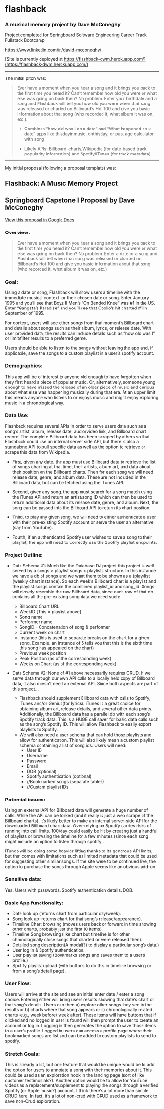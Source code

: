 # flashback

### A musical memory project by Dave McConeghy

Project completed for Springboard Software Engineering Career Track Fullstack Bootcamp

https://www.linkedin.com/in/david-mcconeghy/

[Site is currently deployed at https://flashback-dwm.herokuapp.com/](https://flashback-dwm.herokuapp.com/) 

***


The initial pitch was: 

>Ever have a moment when you hear a song and it brings you back to the first time you heard it? Can’t remember how old you were or what else was going on back then? No problem. Enter your birthdate and a song and Flashback will tell you how old you were when that song was released or charted on Billboard’s Hot 100 and give you basic information about that song (who recorded it, what album it was on, etc.).
>   
> - Combines “how old was I on x date” and “What happened on x date” apps like thisdayinmusic, onthisday, or past age calculator with song
> 
> - Likely APIs: Billboard-charts/Wikipedia (for date-based track popularity information) and Spotify/iTunes (for track metadata). 

*** 

My initial proposal (following a proposal template) was: 

## Flashback: A Music Memory Project

## Springboard Capstone I Proposal by Dave McConeghy
[View this proposal in Google Docs](https://docs.google.com/document/d/1gXzn_mwFInoAnlA48n6XPhq4FItoeB0_nv4R6NYPp1A/edit?usp=sharing)

### Overview:

>Ever have a moment when you hear a song and it brings you back to the first time you heard it? Can’t remember how old you were or what else was going on back then? No problem. Enter a date or a song and Flashback will tell when that song was released or charted on Billboard’s Hot 100 and give you basic information about that song (who recorded it, what album it was on, etc.)

### Goal: 

Using a date or song, Flashback will show users a timeline with the immediate musical context for their chosen date or song. Enter January 1995 and you’ll see that Boyz II Men’s “On Bended Knee” was #1 in the US. Enter “Gangsta’s Paradise” and you’ll see that Coolio’s hit charted #1 in September of 1995. 

For context, users will see other songs from that moment’s Billboard chart and details about songs such as their album, lyrics, or release date. With user provided data, the results can include details such as “how old was I” or limit/filter results to a preferred genre. 

Users should be able to listen to the songs without leaving the app and, if applicable, save the songs to a custom playlist in a user’s spotify account.

### Demographics:

This app will be of interest to anyone old enough to have forgotten when they first heard a piece of popular music. Or, alternatively, someone young enough to have missed the release of an older piece of music and curious about what else was happening musically during that era. At an upper limit this means anyone who listens to or enjoys music and might enjoy exploring music in a chronological way. 

### Data Use:

Flashback requires several APIs in order to serve users data such as a song’s artist, album, release date, audio/video link, and Billboard chart record. The complete Billboard data has been scraped by others so that Flashback could use an internal server side API, but there is also a standalone API to pull specific data as well as the option to retrieve or scrape this data from Wikipedia. 

- First, given any date, the app must use Billboard data to retrieve the list of songs charting at that time, their artists, album art, and data about their position on the Billboard charts. Then for each song we will need release date, genre, and album data. These are not included in the Billboard data, but can be fetched using the iTunes API. 

- Second, given any song, the app must search for a song match using the iTunes API and return an artist/song ID which can then be used to return additional data about its release date, genre, and album. Next, the song can be passed into the Billboard API to return its chart position.

- Third, to play any given song, we will need to either authenticate a user with their pre-existing Spotify account or serve the user an alternative (say from YouTube). 

- Fourth, if an authenticated Spotify user wishes to save a song to their playlist, the app will need to correctly use the Spotify playlist endpoints. 

### Project Outline:

- Data Schema #1: Much like the Database DJ project this project is well served by a songs > playlist songs < playlists structure. In this instance we have a db of songs and we want them to be shown as a (play)list (weekly chart instance). So each week’s Billboard chart is a playlist and the playlist songs contain the combined playlist_id and song_id. Songs will closely resemble the raw Billboard data, since each row of that db contains all the pre-existing song data we need such:
  
    - Billboard Chart URL
    - WeekID [This = playlist above]
    - Song name
    - Performer name
    - SongID - Concatenation of song & performer
    - Current week on chart
    - Instance (this is used to separate breaks on the chart for a given song. Example, an instance of 6 tells you that this is the sixth time this song has appeared on the chart)
    - Previous week position
    - Peak Position (as of the corresponding week)
    - Weeks on Chart (as of the corresponding week)
     
- Data Schema #2: None of #1 above necessarily requires CRUD. If we serve data through our own API calls to a locally held copy of Billboard data, it also doesn’t need an external API. Since both aspects are part of this project… 
    - Flashback should supplement Billboard data with calls to Spotify, iTunes and/or Genius(for lyrics). iTunes is a great choice for obtaining album art, release details, and several other data points. Additionally, the Billboard data has a parallel db with each song’s Spotify track data. This is a HUGE call saver for basic data calls such as the song’s Spotify ID. This will allow Flashback to easily export playlists to Spotify. 
    - We will also need a user schema that can hold those playlists and allow for authentication. This will also likely mean a custom playlist schema containing a list of song ids. Users will need:
         - User ID
         - Username
         - Password
         - Email
         - DOB (optional)
         - Spotify authentication (optional)
         - //Bookmarked songs (separate table?)
         - //Custom playlist IDs

### Potential issues:

Using an external API for Billboard data will generate a huge number of calls. While the API can be forked (and it really is just a web scrape of the Billboard charts), it’s likely better to make an internal server-side API for the downloaded Billboard chart data. 
Over-relying on Spotify carries risks of running into call limits. 100/day could easily be hit by creating just a handful of playlists or browsing the timeline for a few minutes (since each song might include an option to listen through spotify).

ITunes will be doing some heavier lifting thanks to its generous API limits, but that comes with limitations such as limited metadata that could be used for suggesting other similar songs. If the site were to be continued live, the option to purchase the songs through Apple seems like an obvious add-on.

### Sensitive data:
Yes. Users with passwords. Spotify authentication details. DOB.

### Basic App functionality: 
- Date look up (returns chart from particular day/week). 
- Song look up (returns chart for that song’s release/appearance).
- Timeline Chart browsing (moves users back or forward in time showing other charts, probably just the first 10 items). 
- Timeline Song browsing (like chart but timeline is for other chronologically close songs that charted or were released then).
- Detailed song description(A modal(?) to display a particular song’s data.) 
- User log in & Spotify authentication. 
- User playlist saving (Bookmarks songs and saves them to a user’s profile.)
- Spotify playlist upload (with buttons to do this in timeline browsing or from a song’s detail page).
   
### User Flow: 

Users will arrive at the site and see an initial enter date / enter a song choice. Entering either will bring users results showing that date’s chart or that song’s details. Users can then a) explore other songs they see in the results or b) charts where that song appears or c) chronologically related charts (e.g., week before/ week after). These items will have buttons that if clicked and no logged in user is found will then prompt the user to create an account or log in. Logging in then generates the option to save those items to a user’s profile. Logged in users can access a profile page where their bookmarked songs are list and can be added to custom playlists to send to spotify.

### Stretch Goals: 

This is already a lot, but one feature that would be unique would be to add the option for users to annotate a song with their memories about it. This could be used as an exploration hook in the landing page (sort of like customer testimonials?). Another option would be to allow for YouTube videos as a replacement/supplement to playing the songs through a verified Spotify (or Apple music?) account. I think there’s a lot more than simple CRUD here. In fact, it’s a lot of non-crud with CRUD used as a framework to save non-Crud exploration. 
